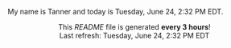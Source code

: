 My name is Tanner and today is Tuesday, June 24, 2:32 PM EDT.

<p align="center">This <i>README</i> file is generated <b>every 3 hours</b>!</br>Last refresh: Tuesday, June 24, 2:32 PM EDT<br /></p>
